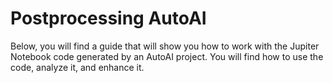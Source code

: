 # Postprocessing AutoAI

Below, you will find a guide that will show you how to work with the Jupiter Notebook code generated by an AutoAI project. You will find how to use the code, analyze it, and enhance it. 
